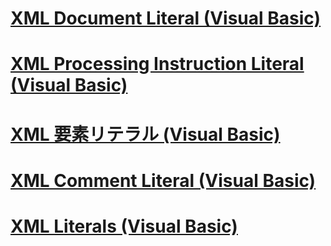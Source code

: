 # [XML Document Literal (Visual Basic)](xml-document-literal.md)
# [XML Processing Instruction Literal (Visual Basic)](xml-processing-instruction-literal.md)
# [XML 要素リテラル (Visual Basic)](xml-element-literal.md)
# [XML Comment Literal (Visual Basic)](xml-comment-literal.md)
# [XML Literals (Visual Basic)](index.md)
